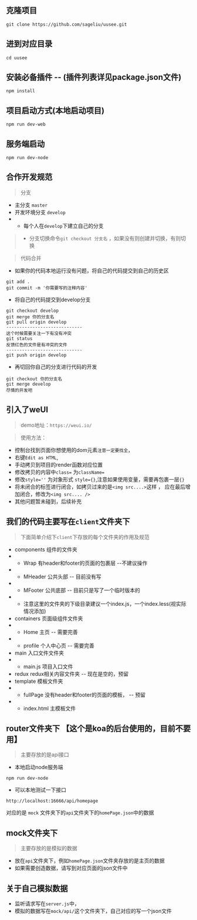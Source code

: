 ## 克隆项目
```
git clone https://github.com/sageliu/uusee.git
```

## 进到对应目录
```
cd uusee
```

## 安装必备插件 -- (插件列表详见package.json文件)
```
npm install
```

## 项目启动方式(本地启动项目)
```
npm run dev-web
```

## 服务端启动
```
npm run dev-node
```

## 合作开发规范
> 分支
- 主分支 `master`
- 开发环境分支 `develop`
- - 每个人在`develop`下建立自己的分支
>- 分支切换命令`git checkout 分支名` ，如果没有则创建并切换，有则切换

> 代码合并
- 如果你的代码本地运行没有问题，将自己的代码提交到自己的历史区
```
git add .
git commit -m '你需要写的注释内容'

```
- 将自己的代码提交到develop分支 
```
git checkout develop
git merge 你的分支名
git pull origin develop
-----------------------------
这个时候需要关注一下有没有冲突
git status 
反馈红色的文件是有冲突的文件
-----------------------------
git push origin develop
```
- 再切回你自己的分支进行代码的开发
```
git checkout 你的分支名
git merge develop
尽情的开发吧
``` 

## 引入了weUI
> demo地址：`https://weui.io/`

> 使用方法：
- 控制台找到页面你想使用的dom元素`注意一定要找全`，
- 右键`Edit as HTML`,
- 手动拷贝到项目的render函数对应位置
- 修改拷贝的内容中`class=` 为`className=`
- 修改`style=''` 为对象形式 `style={}`,注意如果使用变量，需要再包裹一层`{}`
- 将未闭合的标签进行闭合，如拷贝过来的是`<img src....>`这样 ， 应在最后增加闭合，修改为`<img src.... />`
- 其他问题暂未碰到，后续补充

## 我们的代码主要写在`client`文件夹下
> 下面简单介绍下`client`下存放的每个文件夹的作用及规范
- components    组件的文件夹
- - Wrap  有header和footer的页面的包裹层    --不建议操作
- - MHeader     公共头部    -- 目前没有写
- - MFooter     公共底部    -- 目前只是写了一个临时版本的
- - 注意这里的文件夹的下级目录建议一个index.js，一个index.less(视实际情况添加) 
- containers    页面级组件文件夹
- - Home        主页       -- 需要完善
- - profile     个人中心页  -- 需要完善
- main          入口文件文件夹
- - main.js     项目入口文件
- redux         redux相关内容文件夹    -- 现在是空的，预留
- template      模板文件夹
- - fullPage      没有header和footer的页面的模板， -- 预留
- - index.html  主模板文件

## router文件夹下 【这个是koa的后台使用的，目前不要用】
> 主要存放的是api接口
- 本地启动node服务端
```
npm run dev-node
```
- 可以本地测试一下接口
```
http://localhost:16666/api/homepage
```
对应的是 `mock` 文件夹下的`api`文件夹下的`homePage.json`中的数据

## mock文件夹下
> 主要存放的是模拟的数据
- 放在`api`文件夹下，例如`homePage.json`文件夹存放的是主页的数据
- 如果需要创造数据，请写到对应页面的json文件中

## 关于自己模拟数据
> 
- 监听请求写在`server.js`中，
- 模拟的数据写在`mock/api/`这个文件夹下，自己对应的写一个json文件
